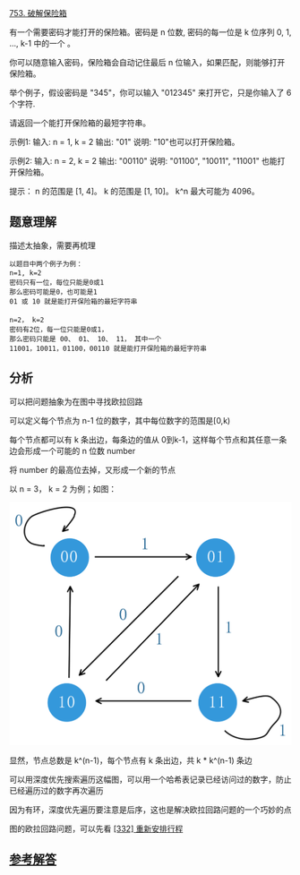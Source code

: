[753. 破解保险箱](https://leetcode-cn.com/problems/cracking-the-safe)

有一个需要密码才能打开的保险箱。密码是 n 位数, 密码的每一位是 k 位序列 0, 1, ..., k-1 中的一个 。

你可以随意输入密码，保险箱会自动记住最后 n 位输入，如果匹配，则能够打开保险箱。

举个例子，假设密码是 "345"，你可以输入 "012345" 来打开它，只是你输入了 6 个字符.

请返回一个能打开保险箱的最短字符串。

示例1:
输入: n = 1, k = 2
输出: "01"
说明: "10"也可以打开保险箱。

示例2:
输入: n = 2, k = 2
输出: "00110"
说明: "01100", "10011", "11001" 也能打开保险箱。

提示：
n 的范围是 [1, 4]。
k 的范围是 [1, 10]。
k^n 最大可能为 4096。

## 题意理解
描述太抽象，需要再梳理
```
以题目中两个例子为例：
n=1, k=2
密码只有一位，每位只能是0或1
那么密码可能是0，也可能是1
01 或 10 就是能打开保险箱的最短字符串

n=2， k=2
密码有2位，每一位只能是0或1，
那么密码只能是 00、 01、 10、 11， 其中一个
11001，10011，01100，00110 就是能打开保险箱的最短字符串
```
## 分析

可以把问题抽象为在图中寻找欧拉回路

可以定义每个节点为 n-1 位的数字，其中每位数字的范围是[0,k)

每个节点都可以有 k 条出边，每条边的值从 0到k-1，这样每个节点和其任意一条边会形成一个可能的 n 位数 number

将 number 的最高位去掉，又形成一个新的节点

以 n = 3， k = 2 为例；如图：

![](1.png)

显然，节点总数是 k^(n-1)，每个节点有 k 条出边，共 k * k^(n-1) 条边

可以用深度优先搜索遍历这幅图，可以用一个哈希表记录已经访问过的数字，防止已经遍历过的数字再次遍历

因为有环，深度优先遍历要注意是后序，这也是解决欧拉回路问题的一个巧妙的点

图的欧拉回路问题，可以先看 [[332] 重新安排行程](../reconstruct-itinerary/d.go)

## [参考解答](d.go)